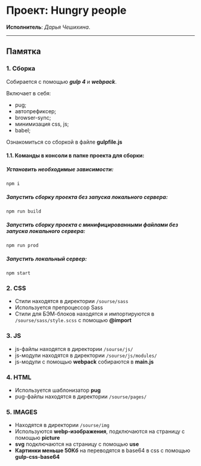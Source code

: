 # Проект: Hungry people

**Исполнитель**: _Дарья Чешихина_.<br>

---

## Памятка

### 1. Сборка

Собирается с помощью ***gulp 4*** и ***webpack***.

Включает в себя:

* pug;
* автопрефиксер;
* browser-sync;
* минимизация css, js;
* babel;

Ознакомиться со сборкой в файле **gulpfile.js**


#### 1.1. Команды в консоли в папке проекта для сборки:

##### Установить необходимые зависимости:

```
npm i
```
##### Запустить сборку проекта без запуска локального сервера:

```
npm run build
```

##### Запустить сборку проекта с минифицированными файлами без запуска локального сервера:

```
npm run prod
```
##### Запустить локальный сервер:

```
npm start
```


### 2. CSS

* Стили находятся в директории `/sourse/sass`
* Используется препроцессор Sass
* Стили для БЭМ-блоков находятся и импортируются в `/sourse/sass/style.scss` с помощью **@import**


### 3. JS

* js-файлы находятся в директории `/sourse/js/`
* js-модули находятся в директории `/sourse/js/modules/`
* js-модули с помощью **webpack** собираются в **main.js**


### 4. HTML

* Используется шаблонизатор **pug** 
* pug-файлы находятся в директории `/sourse/pages/`


### 5. IMAGES

* Находятся в директории `/sourse/img`
* Используются **webp-изображения**, подключаются на страницу с помощью **picture**
* **svg** подключаются на страницу с помощью **use**
* **Картинки меньше 50Кб** на переводятся в base64 в css с помощью **gulp-css-base64**
